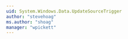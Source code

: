 ```yaml
---
uid: System.Windows.Data.UpdateSourceTrigger
author: "stevehoag"
ms.author: "shoag"
manager: "wpickett"
---
```

